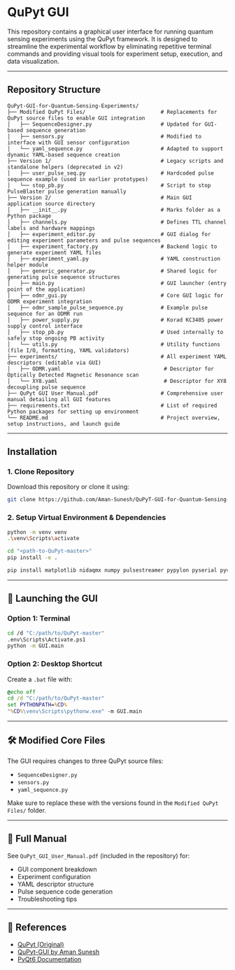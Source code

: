 # QuPyt GUI

This repository contains a graphical user interface for running quantum sensing experiments using the QuPyt framework. It is designed to streamline the experimental workflow by eliminating repetitive terminal commands and providing visual tools for experiment setup, execution, and data visualization.

---

## Repository Structure

```
QuPyt-GUI-for-Quantum-Sensing-Experiments/
├── Modified QuPyt Files/                        # Replacements for QuPyt source files to enable GUI integration
│   ├── SequenceDesigner.py                      # Updated for GUI-based sequence generation
│   ├── sensors.py                               # Modified to interface with GUI sensor configuration
│   └── yaml_sequence.py                         # Adapted to support dynamic YAML-based sequence creation
├── Version 1/                                   # Legacy scripts and standalone helpers (deprecated in v2)
│   ├── user_pulse_seq.py                        # Hardcoded pulse sequence example (used in earlier prototypes)
│   └── stop_pb.py                               # Script to stop PulseBlaster pulse generation manually
├── Version 2/                                   # Main GUI application source directory
│   ├── __init__.py                              # Marks folder as a Python package
│   ├── channels.py                              # Defines TTL channel labels and hardware mappings
│   ├── experiment_editor.py                     # GUI dialog for editing experiment parameters and pulse sequences
│   ├── experiment_factory.py                    # Backend logic to generate experiment YAML files
│   ├── experiment_yaml.py                       # YAML construction helper module
│   ├── generic_generator.py                     # Shared logic for generating pulse sequence structures
│   ├── main.py                                  # GUI launcher (entry point of the application)
│   ├── odmr_gui.py                              # Core GUI logic for ODMR experiment integration
│   ├── odmr_sample_pulse_sequence.py            # Example pulse sequence for an ODMR run
│   ├── power_supply.py                          # Korad KC3405 power supply control interface
│   ├── stop_pb.py                               # Used internally to safely stop ongoing PB activity
│   └── utils.py                                 # Utility functions (file I/O, formatting, YAML validators)
├── experiments/                                 # All experiment YAML descriptors (editable via GUI)
│   ├── ODMR.yaml                                 # Descriptor for Optically Detected Magnetic Resonance scan
│   └── XY8.yaml                                  # Descriptor for XY8 decoupling pulse sequence
├── QuPyt GUI User Manual.pdf                    # Comprehensive user manual detailing all GUI features
├── requirements.txt                             # List of required Python packages for setting up environment
└── README.md                                    # Project overview, setup instructions, and launch guide
```

---

## Installation

### 1. Clone Repository
Download this repository or clone it using:
```bash
git clone https://github.com/Aman-Sunesh/QuPyT-GUI-for-Quantum-Sensing-Experiments.git
```

### 2. Setup Virtual Environment & Dependencies
```bash
python -m venv venv
.\venv\Scripts\activate

cd "<path-to-QuPyt-master>"
pip install -e .

pip install matplotlib nidaqmx numpy pulsestreamer pypylon pyserial pyvisa pyvisa-py PyYAML termcolor tqdm watchdog PyQt6 pyqtgraph pydantic windfreak harvester harvesters jinja2 scipy
```

---

## 🚀 Launching the GUI

### Option 1: Terminal
```bash
cd /d "C:/path/to/QuPyt-master"
.env\Scripts\Activate.ps1
python -m GUI.main
```

### Option 2: Desktop Shortcut
Create a `.bat` file with:
```bat
@echo off
cd /d "C:/path/to/QuPyt-master"
set PYTHONPATH=%CD%
"%CD%\venv\Scripts\pythonw.exe" -m GUI.main
```

---

## 🛠️ Modified Core Files

The GUI requires changes to three QuPyt source files:
- `SequenceDesigner.py`
- `sensors.py`
- `yaml_sequence.py`

Make sure to replace these with the versions found in the `Modified QuPyt Files/` folder.

---

## 📖 Full Manual

See `QuPyt_GUI_User_Manual.pdf` (included in the repository) for:
- GUI component breakdown
- Experiment configuration
- YAML descriptor structure
- Pulse sequence code generation
- Troubleshooting tips

---

## 🔗 References

- [QuPyt (Original)](https://github.com/KarDB/QuPyt/tree/master/source)
- [QuPyt-GUI by Aman Sunesh](https://github.com/Aman-Sunesh/QuPyT-GUI-for-Quantum-Sensing-Experiments)
- [PyQt6 Documentation](https://pypi.org/project/PyQt6/)

